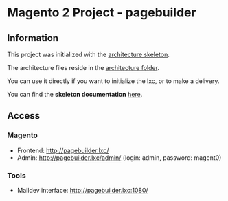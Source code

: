 # Magento 2 Project - pagebuilder 

## Information

This project was initialized with the [architecture skeleton](https://git.smile.fr/magento2/architecture-skeleton).

The architecture files reside in the [architecture folder](architecture/).

You can use it directly if you want to initialize the lxc, or to make a delivery.

You can find the __skeleton documentation__ [here](architecture/README.md).

## Access

### Magento

- Frontend: http://pagebuilder.lxc/
- Admin: http://pagebuilder.lxc/admin/ (login: admin, password: magent0)

### Tools

- Maildev interface: http://pagebuilder.lxc:1080/
